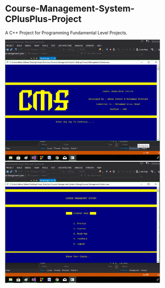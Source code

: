 # Course-Management-System-CPlusPlus-Project
A C++ Project for Programming Fundamental Level Projects.

![alt text](https://raw.githubusercontent.com/abbasZah/Course-Management-System-CPlusPlus-Project/master/Screenshots/CMS%201.png)
![alt text](https://raw.githubusercontent.com/abbasZah/Course-Management-System-CPlusPlus-Project/master/Screenshots/CMS%202.png)
